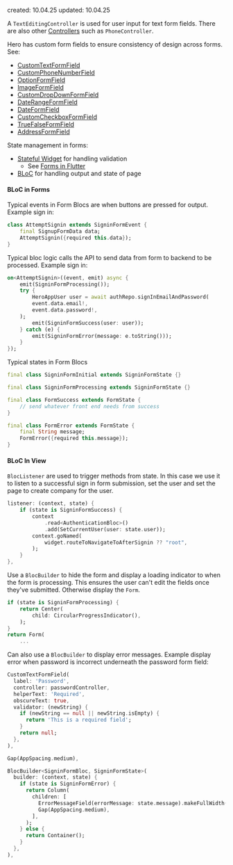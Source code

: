 created: 10.04.25
updated: 10.04.25

A `TextEditingController` is used for user input for text form fields.
There are also other [Controllers](Controllers) such as `PhoneController`.

Hero has custom form fields to ensure consistency of design across forms.
See:
* [CustomTextFormField](CustomTextFormField)
* [CustomPhoneNumberField](CustomPhoneNumberField)
* [OptionFormField](OptionFormField)
* [ImageFormField](ImageFormField)
* [CustomDropDownFormField](CustomDropDownFormField)
* [DateRangeFormField](DateRangeFormField)
* [DateFormField](DateFormField)
* [CustomCheckboxFormField](CustomCheckboxFormField)
* [TrueFalseFormField](TrueFalseFormField)
* [AddressFormField](AddressFormField)

State management in forms:
* [Stateful Widget](Stateful%20Widget) for handling validation
	* See [Forms in Flutter](Forms%20in%20Flutter.md)
* [BLoC](BLoC) for handling output and state of page

#### BLoC in Forms
Typical events in Form Blocs are when buttons are pressed for output.
Example sign in:
```dart
class AttemptSignin extends SigninFormEvent {
	final SignupFormData data;
	AttemptSignin({required this.data});
}
```
Typical bloc logic calls the API to send data from form to backend to be processed.
Example sign in:
```dart
on<AttemptSignin>((event, emit) async {
	emit(SigninFormProcessing());
	try {
		HeroAppUser user = await authRepo.signInEmailAndPassword(
		event.data.email!,	
		event.data.password!,
	);
		emit(SigninFormSuccess(user: user));
	} catch (e) {
		emit(SigninFormError(message: e.toString()));
	}
});
```
Typical states in Form Blocs 
```dart
final class SigninFormInitial extends SigninFormState {}

final class SigninFormProcessing extends SigninFormState {}

final class FormSuccess extends FormState {
	// send whatever front end needs from success
}

final class FormError extends FormState {
	final String message;
	FormError({required this.message});
}
```

#### BLoC In View 
`BlocListener` are used to trigger methods from state.
In this case we use it to listen to a successful sign in form submission, set the user and set the page to create company for the user.
```dart
listener: (context, state) {
	if (state is SigninFormSuccess) {
		context
			.read<AuthenticationBloc>()
			.add(SetCurrentUser(user: state.user));
		context.goNamed(
			widget.routeToNavigateToAfterSignin ?? "root",
		);
	}
},
```
Use a `BlocBuilder` to hide the form and display a loading indicator to when the form is processing. This ensures the user can't edit the fields once they've submitted. Otherwise display the `Form`.
```dart
if (state is SigninFormProcessing) {
	return Center(
		child: CircularProgressIndicator(),
	);
}
return Form(
	...
```
Can also use a `BlocBuilder` to display error messages.
Example display error when password is incorrect underneath the password form field:
```dart
CustomTextFormField(
  label: 'Password',
  controller: passwordController,
  helperText: 'Required',
  obscureText: true,
  validator: (newString) {
    if (newString == null || newString.isEmpty) {
      return 'This is a required field';
    }
    return null;
  },
),

Gap(AppSpacing.medium),

BlocBuilder<SigninFormBloc, SigninFormState>(
  builder: (context, state) {
    if (state is SigninFormError) {
      return Column(
        children: [
          ErrorMessageField(errorMessage: state.message).makeFullWidth(),
          Gap(AppSpacing.medium),
        ],
      );
    } else {
      return Container();
    }
  },
),

```